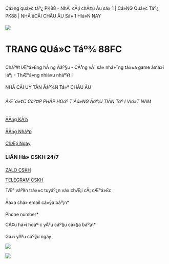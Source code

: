  Cá»ng quá»c táº¿ PK88 - NhÃ  cÃ¡i chÃ¢u Ãu sá» 1 | Cá»NG Quá»c Táº¿ PK88 | NHÃ âCÃI CHÃU ÃU Sá» 1 HIá»N NAY
 

![](https://assets.zyrosite.com/cdn-cgi/image/format=auto,w=1920,fit=crop/A1aJWRwkXnink6Kg/nha-ca-i-qua-c-tao-88fc-5-mv0W7OxN83T3MMQn.png)

TRANG QUá»C Táº¾ 88FC
======================

Cháº¥t lÆ°á»£ng hÃ ng Äáº§u - CÃ¹ng vÃ´ sá» nhá»¯ng tá»±a game âmá»i láº¡ - ThÆ°á»ng nhiá»u nháº¥t !

NHÃ CÃI UY TÃN Äáº¾N Tá»ª CHÃU ÃU

###### ÄÆ¯á»¢C Cáº¤P PHÃP HOáº T Äá»NG Äáº¦U TIÃN Táº I VIá»T NAM

[ÄÄng KÃ½](https://www.089fc.com/)

[ÄÄng Nháº­p](https://www.089fc.com/)

[ChÆ¡i Ngay](https://www.089fc.com/)

### LIÃN Há» CSKH 24/7

[ZALO CSKH](https://zalo.me/0898830879)

[TELEGRAM CSKH](https://t.me/nhaky_cskhpk88)

TÆ° váº¥n trá»±c tuyáº¿n vá» chÆ¡i cÃ¡ cÆ°á»£c

Äá»a chá» email cá»§a báº¡n\*

Phone number\*

CÃ¢u há»i hoáº·c yÃªu cáº§u cá»§a báº¡n\*

Gá»­i yÃªu cáº§u ngay

![](https://assets.zyrosite.com/cdn-cgi/image/format=auto,w=184,h=152,fit=crop/A1aJWRwkXnink6Kg/logo-Awv4kB8KDphZLbXz.webp)

![](https://assets.zyrosite.com/cdn-cgi/image/format=auto,w=111,h=91,fit=crop/A1aJWRwkXnink6Kg/logo-Awv4kB8KDphZLbXz.webp)

 